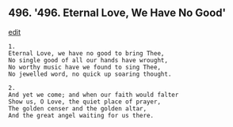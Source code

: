 
## 496.  '496. Eternal Love, We Have No Good'
[edit](https://docs.google.com/document/d/1Kms2StPE7yk7_tdbvUsqbV_9vnEC3DOH/edit?mode=html)






    1.
    Eternal Love, we have no good to bring Thee,
    No single good of all our hands have wrought,
    No worthy music have we found to sing Thee,
    No jewelled word, no quick up soaring thought.

    2.
    And yet we come; and when our faith would falter
    Show us, O Love, the quiet place of prayer,
    The golden censer and the golden altar,
    And the great angel waiting for us there.
